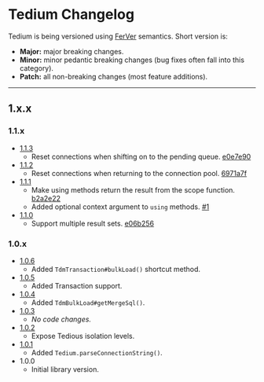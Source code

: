 # Tedium Changelog

Tedium is being versioned using [FerVer](https://github.com/jonathanong/ferver) semantics. Short version is:

* __Major:__ major breaking changes.
* __Minor:__ minor pedantic breaking changes (bug fixes often fall into this category).
* __Patch:__ all non-breaking changes (most feature additions).

---

## 1.x.x

### 1.1.x

* [1.1.3](https://github.com/bretcope/tedium/releases/tag/v1.1.3)
    * Reset connections when shifting on to the pending queue. [e0e7e90](https://github.com/bretcope/tedium/commit/e0e7e90b53fc6d32caffb828de0c47913b280ed3)
* [1.1.2](https://github.com/bretcope/tedium/releases/tag/v1.1.2)
    * Reset connections when returning to the connection pool. [6971a7f](https://github.com/bretcope/tedium/commit/6971a7fd5375d8226cf05ecedca2bd8b5f969f46)
* [1.1.1](https://github.com/bretcope/tedium/releases/tag/v1.1.1)
    * Make using methods return the result from the scope function. [b2a2e22](https://github.com/bretcope/tedium/commit/b2a2e2273aa6bc83ab3cd9b9c3395ba5899c6969)
    * Added optional context argument to `using` methods. [#1](https://github.com/bretcope/tedium/pull/1)
* [1.1.0](https://github.com/bretcope/tedium/releases/tag/v1.1.0)
    * Support multiple result sets. [e06b256](https://github.com/bretcope/tedium/commit/e06b25626160077267c79aefe0396b7a690ed783)

### 1.0.x

* [1.0.6](https://github.com/bretcope/tedium/releases/tag/v1.0.6)
    * Added `TdmTransaction#bulkLoad()` shortcut method.
* [1.0.5](https://github.com/bretcope/tedium/releases/tag/v1.0.5)
    * Added Transaction support.
* [1.0.4](https://github.com/bretcope/tedium/releases/tag/v1.0.4)
    * Added `TdmBulkLoad#getMergeSql()`.
* [1.0.3](https://github.com/bretcope/tedium/releases/tag/v1.0.3)
    * _No code changes._
* [1.0.2](https://github.com/bretcope/tedium/releases/tag/v1.0.2)
    * Expose Tedious isolation levels.
* [1.0.1](https://github.com/bretcope/tedium/releases/tag/v1.0.1)
    * Added `Tedium.parseConnectionString()`.
* 1.0.0
    * Initial library version.
